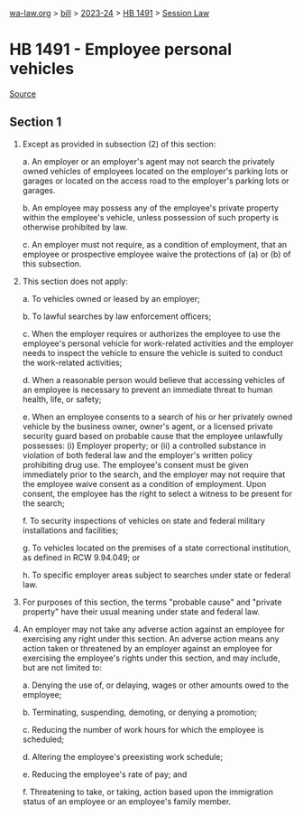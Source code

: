[wa-law.org](/) > [bill](/bill/) > [2023-24](/bill/2023-24/) > [HB 1491](/bill/2023-24/hb/1491/) > [Session Law](/bill/2023-24/hb/1491/S2.SL/)

# HB 1491 - Employee personal vehicles

[Source](http://lawfilesext.leg.wa.gov/biennium/2023-24/Pdf/Bills/Session%20Laws/House/1491-S2.SL.pdf)

## Section 1
1. Except as provided in subsection (2) of this section:

    a. An employer or an employer's agent may not search the privately owned vehicles of employees located on the employer's parking lots or garages or located on the access road to the employer's parking lots or garages.

    b. An employee may possess any of the employee's private property within the employee's vehicle, unless possession of such property is otherwise prohibited by law.

    c. An employer must not require, as a condition of employment, that an employee or prospective employee waive the protections of (a) or (b) of this subsection.

2. This section does not apply:

    a. To vehicles owned or leased by an employer;

    b. To lawful searches by law enforcement officers;

    c. When the employer requires or authorizes the employee to use the employee's personal vehicle for work-related activities and the employer needs to inspect the vehicle to ensure the vehicle is suited to conduct the work-related activities;

    d. When a reasonable person would believe that accessing vehicles of an employee is necessary to prevent an immediate threat to human health, life, or safety;

    e. When an employee consents to a search of his or her privately owned vehicle by the business owner, owner's agent, or a licensed private security guard based on probable cause that the employee unlawfully possesses: (i) Employer property; or (ii) a controlled substance in violation of both federal law and the employer's written policy prohibiting drug use. The employee's consent must be given immediately prior to the search, and the employer may not require that the employee waive consent as a condition of employment. Upon consent, the employee has the right to select a witness to be present for the search;

    f. To security inspections of vehicles on state and federal military installations and facilities;

    g. To vehicles located on the premises of a state correctional institution, as defined in RCW 9.94.049; or

    h. To specific employer areas subject to searches under state or federal law.

3. For purposes of this section, the terms "probable cause" and "private property" have their usual meaning under state and federal law.

4. An employer may not take any adverse action against an employee for exercising any right under this section. An adverse action means any action taken or threatened by an employer against an employee for exercising the employee's rights under this section, and may include, but are not limited to:

    a. Denying the use of, or delaying, wages or other amounts owed to the employee;

    b. Terminating, suspending, demoting, or denying a promotion;

    c. Reducing the number of work hours for which the employee is scheduled;

    d. Altering the employee's preexisting work schedule;

    e. Reducing the employee's rate of pay; and

    f. Threatening to take, or taking, action based upon the immigration status of an employee or an employee's family member.
